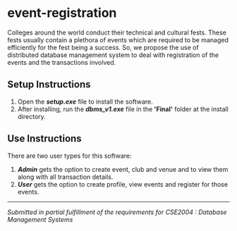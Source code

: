 # event-registration

Colleges around the world conduct their technical and cultural fests. These fests usually
contain a plethora of events which are required to be managed efficiently for the fest being a
success. So, we propose the use of distributed database management system to deal with
registration of the events and the transactions involved.

## Setup Instructions

<ol>
<li>Open the <b><i>setup.exe</i></b> file to install the software.</li>
<li>After installing, run the <b><i>dbms_v1.exe</i></b> file in the <b>'Final'</b> folder at the install directory.</li>
</ol>

## Use Instructions

There are two user types for this software:
<ol>
<li><b><i>Admin</i></b> gets the option to create event, club and venue and to view
them along with all transaction details.</li>
<li><b><i>User</i></b> gets the option to create profile, view events and register for
those events.</li>
</ol>

<hr>
<i>Submitted in partial fulfillment of the requirements for CSE2004 : Database Management Systems</i>
